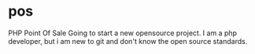 # pos
PHP Point Of Sale
Going to start a new opensource project. I am a php developer, but i am new to git and don't know the open source standards.
